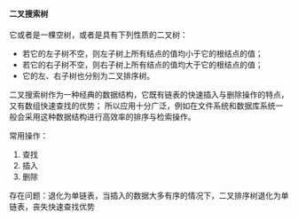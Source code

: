 #### 二叉搜索树
它或者是一棵空树，或者是具有下列性质的二叉树： 
+ 若它的左子树不空，则左子树上所有结点的值均小于它的根结点的值； 
+ 若它的右子树不空，则右子树上所有结点的值均大于它的根结点的值； 
+ 它的左、右子树也分别为二叉排序树。

二叉搜索树作为一种经典的数据结构，它既有链表的快速插入与删除操作的特点，又有数组快速查找的优势；
所以应用十分广泛，例如在文件系统和数据库系统一般会采用这种数据结构进行高效率的排序与检索操作。

常用操作：
1. 查找
2. 插入
3. 删除

存在问题：退化为单链表，当插入的数据大多有序的情况下，二叉排序树退化为单链表，丧失快速查找优势